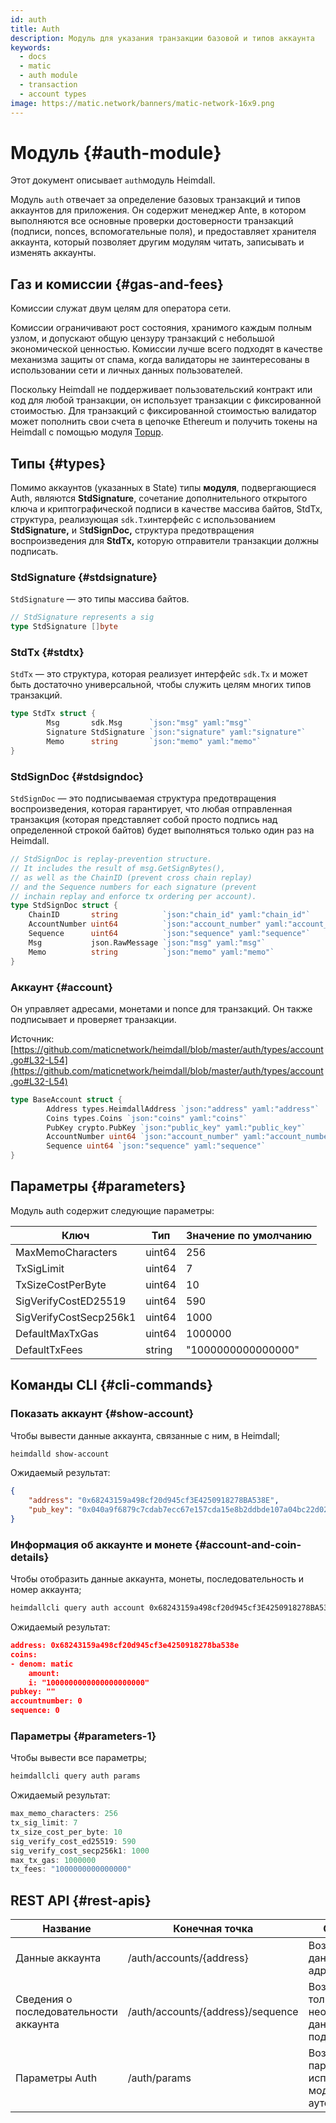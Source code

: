 ```yaml
---
id: auth
title: Auth
description: Модуль для указания транзакции базовой и типов аккаунта
keywords:
  - docs
  - matic
  - auth module
  - transaction
  - account types
image: https://matic.network/banners/matic-network-16x9.png
---
```

# Модуль {#auth-module}

Этот документ описывает `auth`модуль Heimdall.

Модуль `auth` отвечает за определение базовых транзакций и типов аккаунтов для приложения. Он содержит менеджер Ante, в котором выполняются все основные проверки достоверности транзакций (подписи, nonces, вспомогательные поля), и предоставляет хранителя аккаунта, который позволяет другим модулям читать, записывать и изменять аккаунты.

## Газ и комиссии {#gas-and-fees}

Комиссии служат двум целям для оператора сети.

Комиссии ограничивают рост состояния, хранимого каждым полным узлом, и допускают общую цензуру транзакций с небольшой экономической ценностью. Комиссии лучше всего подходят в качестве механизма защиты от спама, когда валидаторы не заинтересованы в использовании сети и личных данных пользователей.

Поскольку Heimdall не поддерживает пользовательский контракт или код для любой транзакции, он использует транзакции с фиксированной стоимостью. Для транзакций с фиксированной стоимостью валидатор может пополнить свои счета в цепочке Ethereum и получить токены на Heimdall с помощью модуля [Topup](Topup.md).

## Типы {#types}

Помимо аккаунтов (указанных в State) типы **модуля**, подвергающиеся Auth, являются **StdSignature**, сочетание дополнительного открытого ключа и криптографической подписи в качестве массива байтов, StdTx, структура, реализующая `sdk.Tx`интерфейс с использованием **StdSignature,** и S**tdSignDoc,** структура предотвращения воспроизведения для **StdTx,** которую отправители транзакции должны подписать.

### StdSignature {#stdsignature}

`StdSignature` — это типы массива байтов.

```go
// StdSignature represents a sig
type StdSignature []byte
```

### StdTx {#stdtx}

`StdTx` — это структура, которая реализует интерфейс `sdk.Tx` и может быть достаточно универсальной, чтобы служить целям многих типов транзакций.

```go
type StdTx struct {
		Msg       sdk.Msg      `json:"msg" yaml:"msg"`
		Signature StdSignature `json:"signature" yaml:"signature"`
		Memo      string       `json:"memo" yaml:"memo"`
}
```

### StdSignDoc {#stdsigndoc}

`StdSignDoc` — это подписываемая структура предотвращения воспроизведения, которая гарантирует, что любая отправленная транзакция (которая представляет собой просто подпись над определенной строкой байтов) будет выполняться только один раз на Heimdall.

```go
// StdSignDoc is replay-prevention structure.
// It includes the result of msg.GetSignBytes(),
// as well as the ChainID (prevent cross chain replay)
// and the Sequence numbers for each signature (prevent
// inchain replay and enforce tx ordering per account).
type StdSignDoc struct {
	ChainID       string          `json:"chain_id" yaml:"chain_id"`
	AccountNumber uint64          `json:"account_number" yaml:"account_number"`
	Sequence      uint64          `json:"sequence" yaml:"sequence"`
	Msg           json.RawMessage `json:"msg" yaml:"msg"`
	Memo          string          `json:"memo" yaml:"memo"`
}
```

### Аккаунт {#account}

Он управляет адресами, монетами и nonce для транзакций. Он также подписывает и проверяет транзакции.

Источник: [https://github.com/maticnetwork/heimdall/blob/master/auth/types/account.go#L32-L54](https://github.com/maticnetwork/heimdall/blob/master/auth/types/account.go#L32-L54)

```go
type BaseAccount struct {
		Address types.HeimdallAddress `json:"address" yaml:"address"`
		Coins types.Coins `json:"coins" yaml:"coins"`
		PubKey crypto.PubKey `json:"public_key" yaml:"public_key"`
		AccountNumber uint64 `json:"account_number" yaml:"account_number"`
		Sequence uint64 `json:"sequence" yaml:"sequence"`
}
```

## Параметры {#parameters}

Модуль auth содержит следующие параметры:

| Ключ | Тип | Значение по умолчанию |
|----------------------|------|------------------|
| MaxMemoCharacters | uint64 | 256 |
| TxSigLimit | uint64 | 7 |
| TxSizeCostPerByte | uint64 | 10 |
| SigVerifyCostED25519 | uint64 | 590 |
| SigVerifyCostSecp256k1 | uint64 | 1000 |
| DefaultMaxTxGas | uint64 | 1000000 |
| DefaultTxFees | string | "1000000000000000" |


## Команды CLI {#cli-commands}

### Показать аккаунт {#show-account}

Чтобы вывести данные аккаунта, связанные с ним, в Heimdall;

```bash
heimdalld show-account
```

Ожидаемый результат:

```json
{
	"address": "0x68243159a498cf20d945cf3E4250918278BA538E",
	"pub_key": "0x040a9f6879c7cdab7ecc67e157cda15e8b2ddbde107a04bc22d02f50032e393f6360a05e85c7c1ecd201ad30dfb886af12dd02b47e4463f6f0f6f94159dc9f10b8"
}
```

### Информация об аккаунте и монете {#account-and-coin-details}

Чтобы отобразить данные аккаунта, монеты, последовательность и номер аккаунта;

```bash
heimdallcli query auth account 0x68243159a498cf20d945cf3E4250918278BA538E --trust-node
```

Ожидаемый результат:

```json
address: 0x68243159a498cf20d945cf3e4250918278ba538e
coins:
- denom: matic
    amount:
    i: "1000000000000000000000"
pubkey: ""
accountnumber: 0
sequence: 0
```

### Параметры {#parameters-1}

Чтобы вывести все параметры;

```go
heimdallcli query auth params
```

Ожидаемый результат:

```go
max_memo_characters: 256
tx_sig_limit: 7
tx_size_cost_per_byte: 10
sig_verify_cost_ed25519: 590
sig_verify_cost_secp256k1: 1000
max_tx_gas: 1000000
tx_fees: "1000000000000000"
```

## REST API {#rest-apis}

| Название | Конечная точка | Описание |
|----------------------|--------|------------------|
| Данные аккаунта | /auth/accounts/{address} | Возвращает все данные для адреса |
| Сведения о последовательности аккаунта | /auth/accounts/{address}/sequence | Возвращает только необходимые данные для подписи |
| Параметры Auth | /auth/params | Возвращает все параметры, используемые модулем аутентификации |
